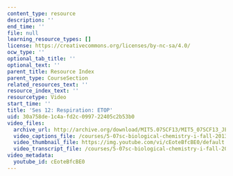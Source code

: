 ```yaml
---
content_type: resource
description: ''
end_time: ''
file: null
learning_resource_types: []
license: https://creativecommons.org/licenses/by-nc-sa/4.0/
ocw_type: ''
optional_tab_title: ''
optional_text: ''
parent_title: Resource Index
parent_type: CourseSection
related_resources_text: ''
resource_index_text: ''
resourcetype: Video
start_time: ''
title: 'Ses 12: Respiration: ETOP'
uid: 30a758de-1c4a-fd2c-0997-22405c2b53b0
video_files:
  archive_url: http://archive.org/download/MIT5.07SCF13/MIT5_07SCF13_JE-Ses12_300k.mp4
  video_captions_file: /courses/5-07sc-biological-chemistry-i-fall-2013/3fbc116c8e5c529b94f35ef3cf91ff01_cEoteBfcBE0.vtt
  video_thumbnail_file: https://img.youtube.com/vi/cEoteBfcBE0/default.jpg
  video_transcript_file: /courses/5-07sc-biological-chemistry-i-fall-2013/db7868ca1dab49223107325f2d55240b_cEoteBfcBE0.pdf
video_metadata:
  youtube_id: cEoteBfcBE0
---
```

